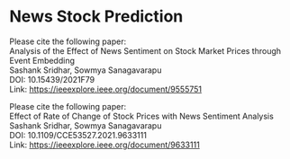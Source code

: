 # News Stock Prediction

Please cite the following paper: <br/>
Analysis of the Effect of News Sentiment on Stock Market Prices through Event Embedding <br/>
Sashank Sridhar, Sowmya Sanagavarapu <br/>
DOI: 10.15439/2021F79 <br/>
Link: https://ieeexplore.ieee.org/document/9555751

Please cite the following paper: <br/>
Effect of Rate of Change of Stock Prices with News Sentiment Analysis <br/>
Sashank Sridhar, Sowmya Sanagavarapu <br/>
DOI: 10.1109/CCE53527.2021.9633111 <br/>
Link: https://ieeexplore.ieee.org/document/9633111
